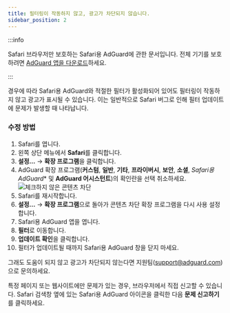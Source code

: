 ```yaml
---
title: 필터링이 작동하지 않고, 광고가 차단되지 않습니다.
sidebar_position: 2
---
```


:::info

Safari 브라우저만 보호하는 Safari용 AdGuard에 관한 문서입니다. 전체 기기를 보호하려면 [AdGuard 앱을 다운로드](https://agrd.io/download-kb-adblock)하세요.

:::

경우에 따라 Safari용 AdGuard와 적절한 필터가 활성화되어 있어도 필터링이 작동하지 않고 광고가 표시될 수 있습니다. 이는 일반적으로 Safari 버그로 인해 필터 업데이트에 문제가 발생할 때 나타납니다.

### 수정 방법

1. Safari를 엽니다.
2. 왼쪽 상단 메뉴에서 **Safari**를 클릭합니다.
3. **설정…** → **확장 프로그램**을 클릭합니다.
4. AdGuard 확장 프로그램(**커스텀**, **일반**, **기타**, **프라이버시**, **보안**, **소셜**, _Safari용 AdGuard_\* 및 **AdGuard 어시스턴트**)의 확인란을 선택 취소하세요.
 ![체크하지 않은 콘텐츠 차단](https://cdn.adtidy.org/content/Kb/ad_blocker/safari/adg-safari-unchecked-cbs.png)
5. Safari를 재시작합니다.
6. **설정...** → **확장 프로그램**으로 돌아가 콘텐츠 차단 확장 프로그램을 다시 사용 설정합니다.
7. Safari용 AdGuard 앱을 엽니다.
8. **필터**로 이동합니다.
9. **업데이트 확인**을 클릭합니다.
10. 필터가 업데이트될 때까지 Safari용 AdGuard 창을 닫지 마세요.

그래도 도움이 되지 않고 광고가 차단되지 않는다면 지원팀(support@adguard.com)으로 문의하세요.

특정 페이지 또는 웹사이트에만 문제가 있는 경우, 브라우저에서 직접 신고할 수 있습니다. Safari 검색창 옆에 있는 Safari용 AdGuard 아이콘을 클릭한 다음 **문제 신고하기**를 클릭하세요.
